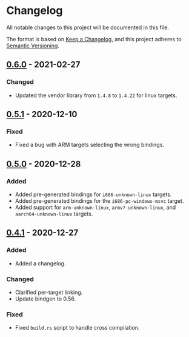 # Changelog
All notable changes to this project will be documented in this file.

The format is based on [Keep a Changelog](https://keepachangelog.com/en/1.0.0/),
and this project adheres to [Semantic Versioning](https://semver.org/spec/v2.0.0.html).

## [0.6.0] - 2021-02-27
### Changed
- Updated the vendor library from `1.4.8` to `1.4.22` for linux targets.

## [0.5.1] - 2020-12-10
### Fixed
- Fixed a bug with ARM targets selecting the wrong bindings.

## [0.5.0] - 2020-12-28
### Added
- Added pre-generated bindings for `i686-unknown-linux` targets.
- Added pre-generated bindings for the `i686-pc-windows-msvc` target.
- Added support for `arm-unknown-linux`, `armv7-unknown-linux`, and `aarch64-unknown-linux` targets.

## [0.4.1] - 2020-12-27
### Added
- Added a changelog.

### Changed
- Clarified per-target linking.
- Update bindgen to 0.56.

### Fixed
- Fixed `build.rs` script to handle cross compilation.

[Unreleased]: https://github.com/newAM/libftd2xx-ffi-rs/compare/0.6.0...HEAD
[0.6.0]: https://github.com/newAM/libftd2xx-ffi-rs/compare/0.6.0...0.5.1
[0.5.1]: https://github.com/newAM/libftd2xx-ffi-rs/compare/0.5.1...0.5.0
[0.5.0]: https://github.com/newAM/libftd2xx-ffi-rs/compare/0.5.0...0.4.1
[0.4.1]: https://github.com/newAM/libftd2xx-ffi-rs/compare/0.4.0...0.4.1
